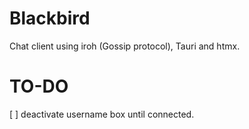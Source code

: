 Blackbird
==========
Chat client using iroh (Gossip protocol), Tauri and htmx.

TO-DO
=====

[ ] deactivate username box until connected.
